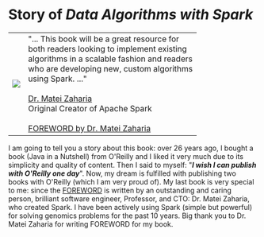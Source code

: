 # Story of ***Data Algorithms with Spark***


<table>
<tr>
<td>
<a href="https://www.oreilly.com/library/view/data-algorithms-with/9781492082378/">
<img src="https://learning.oreilly.com/library/cover/9781492082378/250w/">
</a>
</td>
<td>
"... This  book  will be a  great resource for <br>
both readers looking  to  implement  existing <br>
algorithms in a scalable fashion and readers <br>
who are developing new, custom algorithms  <br>
using Spark. ..." <br>
<br>
<a href="https://cs.stanford.edu/people/matei/">Dr. Matei Zaharia</a><br>
Original Creator of Apache Spark <br>
<br>
<a href="https://github.com/mahmoudparsian/data-algorithms-with-spark/blob/master/docs/FOREWORD_by_Dr_Matei_Zaharia.md">FOREWORD by Dr. Matei Zaharia</a><br>
</td>
</tr>   
</table>


I am going to tell you a story about this book: 
over 26 years ago, I bought a book (Java in a 
Nutshell) from O'Reilly and I liked it very much 
due to its simplicity and quality of content. Then 
I said to myself: "***I wish I can publish with O'Reilly 
one day***". Now, my dream is fulfilled with publishing 
two books with O'Reilly (which I am very proud of). My 
last book is very special to me: since the 
[FOREWORD](./docs/FOREWORD_by_Dr_Matei_Zaharia.md) 
is written by an outstanding and caring person, 
brilliant software engineer, Professor, and CTO: 
Dr. Matei Zaharia, who created Spark. I have been 
actively using Spark (simple but powerful) for solving genomics 
problems for the past 10 years. Big thank you to Dr. Matei 
Zaharia for writing FOREWORD for my book.
